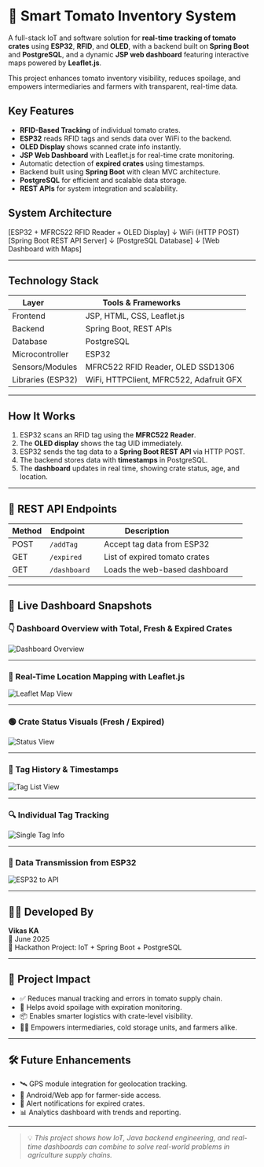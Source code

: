 # 🍅 Smart Tomato Inventory System

A full-stack IoT and software solution for **real-time tracking of tomato crates** using **ESP32**, **RFID**, and **OLED**, with a backend built on **Spring Boot** and **PostgreSQL**, and a dynamic **JSP web dashboard** featuring interactive maps powered by **Leaflet.js**.

This project enhances tomato inventory visibility, reduces spoilage, and empowers intermediaries and farmers with transparent, real-time data.



##  Key Features

-  **RFID-Based Tracking** of individual tomato crates.
-  **ESP32** reads RFID tags and sends data over WiFi to the backend.
-  **OLED Display** shows scanned crate info instantly.
-  **JSP Web Dashboard** with Leaflet.js for real-time crate monitoring.
-  Automatic detection of **expired crates** using timestamps.
-  Backend built using **Spring Boot** with clean MVC architecture.
-  **PostgreSQL** for efficient and scalable data storage.
-  **REST APIs** for system integration and scalability.



##  System Architecture

[ESP32 + MFRC522 RFID Reader + OLED Display]
↓ WiFi (HTTP POST)
[Spring Boot REST API Server]
↓
[PostgreSQL Database]
↓
[Web Dashboard with Maps]




---

##  Technology Stack

| Layer            | Tools & Frameworks                      |
|------------------|------------------------------------------|
| Frontend         | JSP, HTML, CSS, Leaflet.js               |
| Backend          | Spring Boot, REST APIs                   |
| Database         | PostgreSQL                               |
| Microcontroller  | ESP32                                    |
| Sensors/Modules  | MFRC522 RFID Reader, OLED SSD1306        |
| Libraries (ESP32)| WiFi, HTTPClient, MFRC522, Adafruit GFX  |

---

##  How It Works

1.  ESP32 scans an RFID tag using the **MFRC522 Reader**.
2.  The **OLED display** shows the tag UID immediately.
3.  ESP32 sends the tag data to a **Spring Boot REST API** via HTTP POST.
4.  The backend stores data with **timestamps** in PostgreSQL.
5.  The **dashboard** updates in real time, showing crate status, age, and location.

---

## 🔗 REST API Endpoints

| Method | Endpoint      | Description                        |
|--------|----------------|-------------------------------------|
| POST   | `/addTag`      | Accept tag data from ESP32         |
| GET    | `/expired`     | List of expired tomato crates      |
| GET    | `/dashboard`   | Loads the web-based dashboard      |

---

## 📸 Live Dashboard Snapshots

### 👇 Dashboard Overview with Total, Fresh & Expired Crates
![Dashboard Overview](https://github.com/user-attachments/assets/b3283a12-0a5d-4711-b93a-2ae408eaa8c9)

---

### 📍 Real-Time Location Mapping with Leaflet.js
![Leaflet Map View](https://github.com/user-attachments/assets/9c50fd52-d5bd-422c-b5c3-4d0d44d09fb1)

---

### 🟢 Crate Status Visuals (Fresh / Expired)
![Status View](https://github.com/user-attachments/assets/e4c2a81b-a681-47a9-99bb-8674d904fa77)

---

### 🧾 Tag History & Timestamps
![Tag List View](https://github.com/user-attachments/assets/36feea5a-052f-4739-bf96-3e2b88ffd060)

---

### 🔍 Individual Tag Tracking
![Single Tag Info](https://github.com/user-attachments/assets/0922d477-ce89-4b9a-815f-f2b0b77796d2)

---

### 📲 Data Transmission from ESP32
![ESP32 to API](https://github.com/user-attachments/assets/21eed83f-eb30-4aac-b2d5-983b2e2fa30d)

---

## 👨‍💻 Developed By

**Vikas KA**  
📅 June 2025  
🎯 Hackathon Project: IoT + Spring Boot + PostgreSQL

---

## 🧠 Project Impact

- ✅ Reduces manual tracking and errors in tomato supply chain.
- 🌿 Helps avoid spoilage with expiration monitoring.
- 📦 Enables smarter logistics with crate-level visibility.
- 👨‍🌾 Empowers intermediaries, cold storage units, and farmers alike.

---

## 🛠️ Future Enhancements

- 🛰️ GPS module integration for geolocation tracking.
- 📱 Android/Web app for farmer-side access.
- 🔔 Alert notifications for expired crates.
- 📊 Analytics dashboard with trends and reporting.

---

> 💡 *This project shows how IoT, Java backend engineering, and real-time dashboards can combine to solve real-world problems in agriculture supply chains.*





